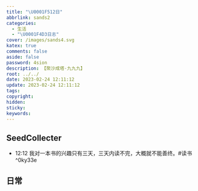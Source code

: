 ```yaml
---
title: "\U0001F512日"
abbrlink: sands2
categories:
  - 生活
  - "\U0001F4D3日志"
cover: /images/sands4.svg
katex: true
comments: false
aside: false
password: 4sion
description: 【聚沙成塔·九九九】
root: ../../
date: 2023-02-24 12:11:12
update: 2023-02-24 12:11:12
tags:
copyright:
hidden:
sticky:
keywords:
---
```


## SeedCollecter
- 12:12 我对一本书的兴趣只有三天，三天内读不完，大概就不能善终。#读书  ^0ky33e


## 日常